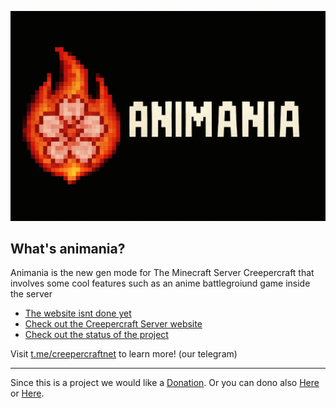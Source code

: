 ![Welcome to animania](https://github.com/animaniaMC/.github/blob/main/animania-banner.png)
## What's animania?

Animania is the new gen mode for The Minecraft Server Creepercraft that involves some cool features such as an anime battlegroiund game inside the server
* [The website isnt done yet](https://creeperhub.net/animania)
* [Check out the Creepercraft Server website](https://creepercraft.net)
* [Check out the status of the project](https://status.creepercraft.net)

Visit [t.me/creepercraftnet](https://t.me/creepercraftnet) to learn more! (our telegram)

----

Since this is a project we would like a [Donation](https://buymeacoffee.com/creepercraft). Or you can dono also [Here](https://ko-fi.com/creepercraft) or [Here](https://liberapay.com/creepercraft).
